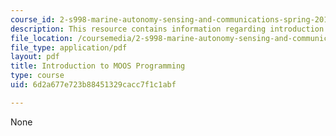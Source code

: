 ```yaml
---
course_id: 2-s998-marine-autonomy-sensing-and-communications-spring-2012
description: This resource contains information regarding introduction to MOOS programming.
file_location: /coursemedia/2-s998-marine-autonomy-sensing-and-communications-spring-2012/6d2a677e723b88451329cacc7f1c1abf_MIT2_S998S12_Lab04.pdf
file_type: application/pdf
layout: pdf
title: Introduction to MOOS Programming
type: course
uid: 6d2a677e723b88451329cacc7f1c1abf

---
```

None